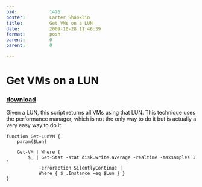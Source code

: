 ```yaml
---
pid:            1426
poster:         Carter Shanklin
title:          Get VMs on a LUN
date:           2009-10-28 11:46:39
format:         posh
parent:         0
parent:         0

---
```


# Get VMs on a LUN

### [download](1426.ps1)

Given a LUN, this script returns all VMs using that LUN. This technique uses the performance manager, which is not the only way to do it but is actually a very easy way to do it.

```posh
function Get-LunVM {
	param($Lun)

	Get-VM | Where {
		$_ | Get-Stat -stat disk.write.average -realtime -maxsamples 1 `
		    -erroraction SilentlyContinue |
			Where { $_.Instance -eq $Lun } }
}

```
